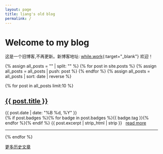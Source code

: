 ```yaml
---
layout: page
title: liang's old blog
permalink: /
---
```


# Welcome to my blog

这是一个旧博客,不再更新。新博客地址: [while.work](https://while.work){:target="_blank"}  欢迎！

{% assign all_posts = "" | split: "" %}
{% for post in site.posts %}
    {% assign all_posts = all_posts | push: post %}
{% endfor %}
{% assign all_posts = all_posts | sort: date | reverse %}

{% for post in all_posts limit:10 %}
   <div class="post-preview">
   <h2><a href="{{ site.baseurl }}{{ post.url }}">{{ post.title }}</a></h2>
   <span class="post-date">{{ post.date | date: "%B %d, %Y" }}</span><br>
   {% if post.badges %}{% for badge in post.badges %}<span class="badge badge-{{ badge.type }}">{{ badge.tag }}</span>{% endfor %}{% endif %}
   {{ post.excerpt | strip_html | strip }}
      &nbsp;&nbsp;<a text-align:right href="{{ site.baseurl }}{{ post.url }}">read more</a>
   </div>
   <hr>
{% endfor %}

<a href="{{ site.baseurl }}/archive/">更多历史文章</a>